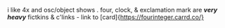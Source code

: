 i like 4x and osc/object shows . four, clock, & exclamation mark are *__very heavy__* fictkins & c'links - link to [card]{https://fourinteger.carrd.co/}
